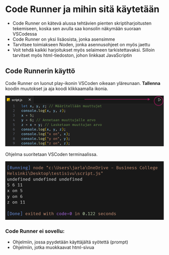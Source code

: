 # Code Runner ja mihin sitä käytetään

- Code Runner on kätevä alussa tehtävien pienten skriptiharjoitusten tekemiseen, koska sen avulla saa konsolin näkymään suoraan VSCodessa
- Code Runner on yksi lisäosista, jonka asensimme
- Tarvitsee toimiakseen Noden, jonka asennusohjeet on myös jaettu
- Voit tehdä kaikki harjoitukset myös selaimeen tarkistettavaksi. Silloin tarvitset myös html-tiedoston, johon linkkaat JavaScriptin

## Code Runnerin käyttö

Code Runner on luonut play-ikonin VSCoden oikeaan yläreunaan. **Tallenna** koodin muutokset ja aja koodi klikkaamalla ikonia.

![ikoni](/assets/coderunnerikoni.png)

Ohjelma suoritetaan VSCoden terminaalissa.

![lopputulos](/assets/codrunnerterminaali.png)

### Code Runner ei sovellu:

- Ohjelmiin, jossa pyydetään käyttäjältä syötettä (prompt)
- Ohjelmiin, jotka muokkaavat html-sivua
